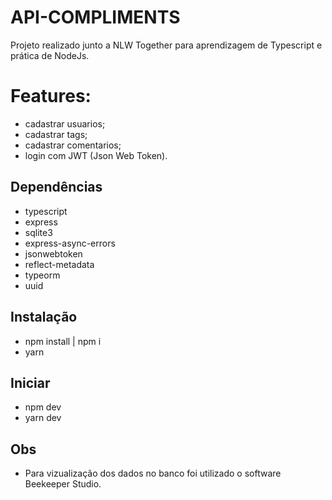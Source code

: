 # API-COMPLIMENTS
Projeto realizado junto a NLW Together para aprendizagem de Typescript e prática de NodeJs.  

 # Features: 
 - cadastrar usuarios;
 - cadastrar tags;
 - cadastrar comentarios;  
 - login com JWT (Json Web Token). 
 
## Dependências 
  - typescript
  - express
  - sqlite3
  - express-async-errors
  - jsonwebtoken
  - reflect-metadata
  - typeorm
  - uuid
  
## Instalação
  - npm install | npm i
  - yarn 
  
## Iniciar
  - npm dev
  - yarn dev
  
## Obs
- Para vizualização dos dados no banco foi utilizado o software Beekeeper Studio. 

